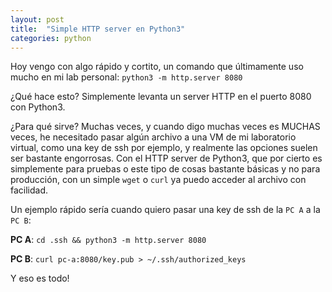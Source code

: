 ```yaml
---
layout: post
title:  "Simple HTTP server en Python3"
categories: python
---
```


Hoy vengo con algo rápido y cortito, un comando que últimamente uso mucho en mi lab personal: `python3 -m http.server 8080`

¿Qué hace esto? Simplemente levanta un server HTTP en el puerto 8080 con Python3.

¿Para qué sirve? Muchas veces, y cuando digo muchas veces es MUCHAS veces, he necesitado pasar algún archivo a una VM de mi laboratorio virtual, como una key de ssh por ejemplo, y realmente las opciones suelen ser bastante engorrosas. Con el HTTP server de Python3, que por cierto es simplemente para pruebas o este tipo de cosas bastante básicas y no para producción, con un simple `wget` o `curl` ya puedo acceder al archivo con facilidad.

Un ejemplo rápido sería cuando quiero pasar una key de ssh de la `PC A` a la `PC B`:

**PC A**: `cd .ssh && python3 -m http.server 8080`

**PC B**: `curl pc-a:8080/key.pub > ~/.ssh/authorized_keys`

Y eso es todo!
